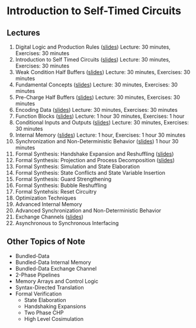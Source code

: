 # Introduction to Self-Timed Circuits

## Lectures
 1. Digital Logic and Production Rules ([slides](https://docs.google.com/presentation/d/1FRVrQa0nEyhvQGNShdhy51kqQUQ7c5ABfCozDBB6NFI/edit?usp=sharing)) Lecture: 30 minutes, Exercises: 30 minutes
 2. Introduction to Self Timed Circuits ([slides](https://docs.google.com/presentation/d/11w59jPf3YmbpAyRkBiP9-37KjHjU1f4FMW0M1xEFANQ/edit?usp=sharing)) Lecture: 30 minutes, Exercises: 30 minutes
 3. Weak Condition Half Buffers ([slides](https://docs.google.com/presentation/d/1rhX8NpYjSPOusMYqh9mkT4VHOUP-ZH7LzGWJoKh6vrs/edit?usp=sharing)) Lecture: 30 minutes, Exercises: 30 minutes
 4. Fundamental Concepts ([slides](https://docs.google.com/presentation/d/1HT5QB9E-94wxLR09xclKv-eHCCeo5yGKxiMjLOxaWq4/edit?usp=sharing)) Lecture: 30 minutes, Exercises: 30 minutes
 5. Pre-Charge Half Buffers ([slides](https://docs.google.com/presentation/d/1IfZwFHvdMxfG4m6_01otx2CuJLPcFdncUEoJ1n5sNUk/edit?usp=sharing)) Lecture: 30 minutes, Exercises: 30 minutes
 6. Encoding Data ([slides](https://docs.google.com/presentation/d/11RPcrKQg0__1eZGJA-2yfXEiUvFddsozFcmaF_xOf1w/edit?usp=sharing)) Lecture: 30 minutes, Exercises: 30 minutes
 7. Function Blocks ([slides](https://docs.google.com/presentation/d/120oF23j4JMFCgMtKpVtTTuU0RD6MOejSMFLBBfVDpmQ/edit?usp=sharing)) Lecture: 1 hour 30 minutes, Exercises: 1 hour
 8. Conditional Inputs and Outputs ([slides](https://docs.google.com/presentation/d/1IaaoBDYKMXjxX-TmDgZjlVOOAm89T8f7jt8J7SNG8PU/edit?usp=sharing)) Lecture: 30 minutes, Exercises: 30 minutes
 9. Internal Memory ([slides](https://docs.google.com/presentation/d/1DIC0wArQZZ4JTQ50VDLF3F7fV2C3amQUxzAei4kqU3g/edit?usp=sharing)) Lecture: 1 hour, Exercises: 1 hour 30 minutes
 10. Synchronization and Non-Deterministic Behavior ([slides](https://docs.google.com/presentation/d/11K5VCcOnHrCuIEmvdDteaNvExloH2vYktGNZ2-BkvZA/edit?usp=sharing)) 1 hour 30 minutes
 11. Formal Synthesis: Handshake Expansion and Reshuffling ([slides](https://docs.google.com/presentation/d/1blmj0OBZUJvpxFjKeKmNuEUXaSdWKUTZn05lUXbB5P8/edit?usp=sharing))
 12. Formal Synthesis: Projection and Process Decomposition ([slides](https://docs.google.com/presentation/d/1-uvrOhVYTW4cK9nCpoyAb5Pro2PCQ14De_tQLkfKiYE/edit?usp=sharing))
 13. Formal Synthesis: Simulation and State Elaboration
 14. Formal Synthesis: State Conflicts and State Variable Insertion
 15. Formal Synthesis: Guard Strengthening
 16. Formal Synthesis: Bubble Reshuffling
 17. Formal Syntehsis: Reset Circuitry
 18. Optimization Techniques
 19. Advanced Internal Memory
 20. Advanced Synchronization and Non-Deterministic Behavior
 21. Exchange Channels ([slides](https://docs.google.com/presentation/d/1SvY3RujDydKP7lhBaLgJv4gzUOfHDgsS6c2R74xDAOk/edit?usp=sharing))
 22. Asynchronous to Synchronous Interfacing

## Other Topics of Note
 - Bundled-Data
 - Bundled-Data Internal Memory
 - Bundled-Data Exchange Channel
 - 2-Phase Pipelines
 - Memory Arrays and Control Logic
 - Syntax-Directed Translation
 - Formal Verification
   - State Elaboration
   - Handshaking Expansions
   - Two Phase CHP
   - High Level Cosimulation
